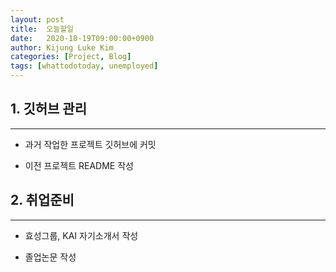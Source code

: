 ```yaml
---
layout: post
title:  오늘할일
date:   2020-10-19T09:00:00+0900
author: Kijung Luke Kim
categories: [Project, Blog]
tags: [whattodotoday, unemployed]
---
```


## 1. 깃허브 관리
---
 
- 과거 작업한 프로젝트 깃허브에 커밋

- 이전 프로젝트 README 작성

## 2. 취업준비
---

- 효성그룹, KAI 자기소개서 작성

- 졸업논문 작성
